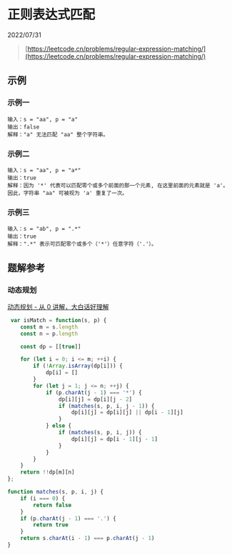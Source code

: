 # 正则表达式匹配

2022/07/31

> [https://leetcode.cn/problems/regular-expression-matching/](https://leetcode.cn/problems/regular-expression-matching/)

## 示例

### 示例一

```text
输入：s = "aa", p = "a"
输出：false
解释："a" 无法匹配 "aa" 整个字符串。
```

### 示例二

```text
输入：s = "aa", p = "a*"
输出：true
解释：因为 '*' 代表可以匹配零个或多个前面的那一个元素, 在这里前面的元素就是 'a'。因此，字符串 "aa" 可被视为 'a' 重复了一次。
```

### 示例三

```text
输入：s = "ab", p = ".*"
输出：true
解释：".*" 表示可匹配零个或多个（'*'）任意字符（'.'）。
```

## 题解参考

### 动态规划

[动态规划 - 从 0 讲解，大白话好理解](https://leetcode.cn/problems/regular-expression-matching/solution/dong-tai-gui-hua-zen-yao-cong-0kai-shi-si-kao-da-b/)

```javascript
 var isMatch = function(s, p) {
    const m = s.length
    const n = p.length

    const dp = [[true]]

    for (let i = 0; i <= m; ++i) {
        if (!Array.isArray(dp[i])) {
            dp[i] = []
        }
        for (let j = 1; j <= n; ++j) {
            if (p.charAt(j - 1) === '*') {
                dp[i][j] = dp[i][j - 2]
                if (matches(s, p, i, j - 1)) {
                    dp[i][j] = dp[i][j] || dp[i - 1][j]
                }
            } else {
                if (matches(s, p, i, j)) {
                    dp[i][j] = dp[i - 1][j - 1]
                }
            }
        }
    }
    return !!dp[m][n]
};

function matches(s, p, i, j) {
    if (i === 0) {
        return false
    }
    if (p.charAt(j - 1) === '.') {
        return true
    }
    return s.charAt(i - 1) === p.charAt(j - 1)
}
```
